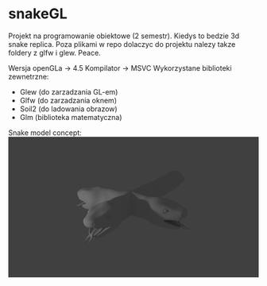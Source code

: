# snakeGL
Projekt na programowanie obiektowe (2 semestr).
Kiedys to bedzie 3d snake replica.
Poza plikami w repo dolaczyc do projektu nalezy takze foldery z glfw i glew.
Peace.

Wersja openGLa -> 4.5
Kompilator -> MSVC
Wykorzystane biblioteki zewnetrzne:
- Glew (do zarzadzania GL-em)
- Glfw (do zarzadzania oknem)
- Soil2 (do ladowania obrazow)
- Glm (biblioteka matematyczna)

Snake model concept:
![](snookConcept.png)
